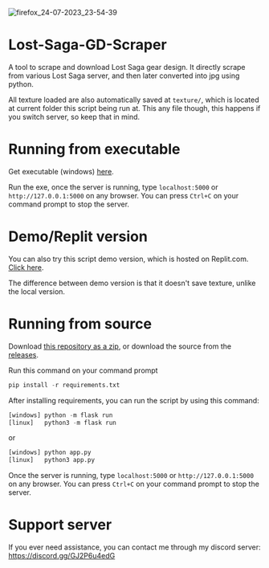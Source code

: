 ![firefox_24-07-2023_23-54-39](https://github.com/Trisnox/Lost-Saga-GD-Scraper/assets/66292369/085fb0e0-3d0c-4dcc-8533-580370c80b83)

# Lost-Saga-GD-Scraper
A tool to scrape and download Lost Saga gear design. It directly scrape from various Lost Saga server, and then later converted into jpg using python.

All texture loaded are also automatically saved at `texture/`, which is located at current folder this script being run at. This any file though, this happens if you switch server, so keep that in mind.

# Running from executable
Get executable (windows) [here](https://github.com/Trisnox/Lost-Saga-GD-Scraper/releases/latest).

Run the exe, once the server is running, type `localhost:5000` or `http://127.0.0.1:5000` on any browser. You can press `Ctrl+C` on your command prompt to stop the server.

# Demo/Replit version
You can also try this script demo version, which is hosted on Replit.com. [Click here](https://lost-saga-gd-scraper.tris07.repl.co/).

The difference between demo version is that it doesn't save texture, unlike the local version.

# Running from source
Download [this repository as a zip](https://cdn.discordapp.com/attachments/558246912982122526/990994256862789662/unknown.png), or download the source from the [releases](https://github.com/Trisnox/Lost-Saga-GD-Scraper/releases/latest).

Run this command on your command prompt
```py
pip install -r requirements.txt
```
After installing requirements, you can run the script by using this command:
```py
[windows] python -m flask run
[linux]   python3 -m flask run
```
or
```py
[windows] python app.py
[linux]   python3 app.py
```
Once the server is running, type `localhost:5000` or `http://127.0.0.1:5000` on any browser. You can press `Ctrl+C` on your command prompt to stop the server.

# Support server
If you ever need assistance, you can contact me through my discord server: https://discord.gg/GJ2P6u4edG
